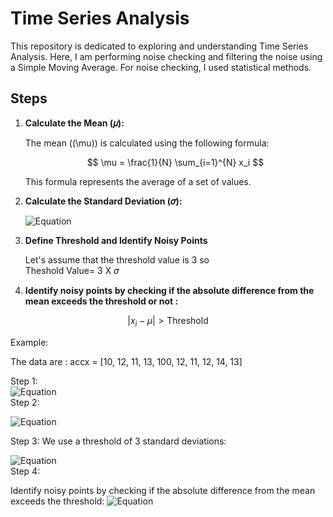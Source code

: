 # Time Series Analysis

This repository is dedicated to exploring and understanding Time Series Analysis. Here, I am performing noise checking and filtering the noise using a Simple Moving Average. For noise checking, I used statistical methods.

## Steps

1. **Calculate the Mean (𝜇):**

   The mean ((\mu)) is calculated using the following formula:

   $$
   \mu = \frac{1}{N} \sum_{i=1}^{N} x_i
   $$

   This formula represents the average of a set of values.

2. **Calculate the Standard Deviation (𝜎):**

   ![Equation](https://quicklatex.com/cache3/32/ql_86135f0a811484b2cbe5ab66c03dce32_l3.png)

3. **Define Threshold and Identify Noisy Points** <br>

   Let's assume that the threshold value is 3 so   <br>
   Theshold Value= 3 X 𝜎

5. **Identify noisy points by checking if the absolute difference from the mean exceeds the threshold or not :**

$$
\left| x_i - \mu \right| > \text{Threshold}
$$

Example: 

The data are : accx = [10, 12, 11, 13, 100, 12, 11, 12, 14, 13]

Step 1:  
![Equation](https://quicklatex.com/cache3/32/ql_c02a2e9c84fd97b69d30a546c3b1bb32_l3.png) <br>Step 2: 


![Equation](https://quicklatex.com/cache3/40/ql_bf0ea75995523d019a59304f0da09f40_l3.png)

Step 3: 
We use a threshold of 3 standard deviations:

![Equation](https://quicklatex.com/cache3/09/ql_0c29d3bb6138e5dbe132a43763b8b209_l3.png) <br> Step 4: 

Identify noisy points by checking if the absolute difference from the mean exceeds the threshold:
![Equation](https://quicklatex.com/cache3/63/ql_2517bb34518cf45b9d1a60f96d171b63_l3.png)


